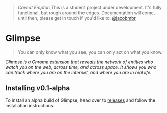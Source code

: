 > *Caveat Emptor*: This is a student project under development. It's fully functional, but rough around the edges. Documentation will come, until then, please get in touch if you'd like to: [@jacobmbr](https://twitter.com/jacobmbr)
# Glimpse

> You can only know what you see,
  you can only act on what you know.

_Glimpse is a Chrome extension that reveals the network of entities who watch you on the web, across time, and across space. It shows you who can track where you are on the internet, and where you are in real life._


## Installing v0.1-alpha

To install an alpha build of Glimpse, head over to [releases](https://github.com/jacobmbr/glimpse/releases/tag/v0.1-alpha) and follow the installation instructions.
